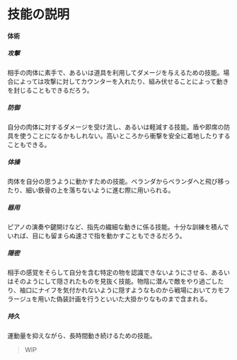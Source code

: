   
  
# 技能の説明  
  
#### 体術  
  
##### 攻撃  
  
相手の肉体に素手で、あるいは道具を利用してダメージを与えるための技能。場合によっては攻撃に対してカウンターを入れたり、組み伏せることによって動きを封じることもできるだろう。  
  
##### 防御  
  
自分の肉体に対するダメージを受け流し、あるいは軽減する技能。盾や即席の防具を使うことになるかもしれない。高いところから衝撃を安全に着地したりすることもできる。  
  
##### 体操  
  
肉体を自分の思うように動かすための技能。ベランダからベランダへと飛び移ったり、細い鉄骨の上を落ちないように進む際に用いられる。  
  
##### 器用  
  
ピアノの演奏や鍵開けなど、指先の繊細な動きに係る技能。十分な訓練を積んでいれば、目にも留まらぬ速さで指を動かすこともできるだろう。  
  
##### 隠密  
  
相手の感覚をそらして自分を含む特定の物を認識できないようにさせる、あるいはそのようにして隠されたものを見抜く技能。物陰に潜んで敵をやり過ごしたり、袖口にナイフを気付かれないように隠すようなものから戦場においてカモフラージュを用いた偽装計画を行うといいた大掛かりなものまで含まれる。  
  
##### 持久  
  
運動量を抑えながら、長時間動き続けるための技能。  
  
> WIP  
  

